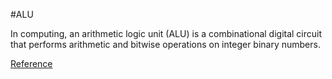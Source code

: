 #ALU

In computing, an arithmetic logic unit (ALU) is a combinational digital circuit that performs arithmetic and bitwise operations on integer binary numbers.

[Reference](https://en.wikipedia.org/wiki/Arithmetic_logic_unit)

